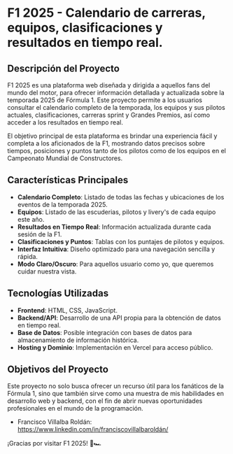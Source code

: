 # F1 2025 - Calendario de carreras, equipos, clasificaciones y resultados en tiempo real.

## Descripción del Proyecto
F1 2025 es una plataforma web diseñada y dirigida a aquellos fans del mundo del motor, para ofrecer información detallada y actualizada sobre la temporada 2025 de Fórmula 1. Este proyecto permite a los usuarios consultar el calendario completo de la temporada, los equipos y sus pilotos actuales, clasificaciones, carreras sprint y Grandes Premios, así como acceder a los resultados en tiempo real.

El objetivo principal de esta plataforma es brindar una experiencia fácil y completa a los aficionados de la F1, mostrando datos precisos sobre tiempos, posiciones y puntos tanto de los pilotos como de los equipos en el Campeonato Mundial de Constructores.

## Características Principales
- **Calendario Completo**: Listado de todas las fechas y ubicaciones de los eventos de la temporada 2025.
- **Equipos**: Listado de las escuderias, pilotos y livery's de cada equipo este año.
- **Resultados en Tiempo Real**: Información actualizada durante cada sesión de la F1.
- **Clasificaciones y Puntos**: Tablas con los puntajes de pilotos y equipos.
- **Interfaz Intuitiva**: Diseño optimizado para una navegación sencilla y rápida.
- **Modo Claro/Oscuro**: Para aquellos usuario como yo, que queremos cuidar nuestra vista.

## Tecnologías Utilizadas
- **Frontend**: HTML, CSS, JavaScript.
- **Backend/API**: Desarrollo de una API propia para la obtención de datos en tiempo real.
- **Base de Datos**: Posible integración con bases de datos para almacenamiento de información histórica.
- **Hosting y Dominio**: Implementación en Vercel para acceso público.

## Objetivos del Proyecto
Este proyecto no solo busca ofrecer un recurso útil para los fanáticos de la Fórmula 1, sino que también sirve como una muestra de mis habilidades en desarrollo web y backend, con el fin de abrir nuevas oportunidades profesionales en el mundo de la programación.

- Francisco Villalba Roldán: https://www.linkedin.com/in/franciscovillalbaroldán/

¡Gracias por visitar F1 2025! 🚀🏎️
